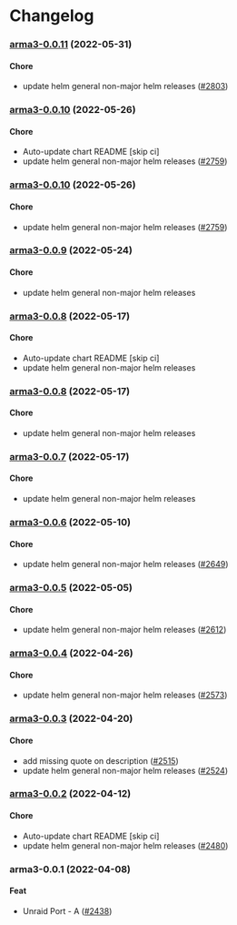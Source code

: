# Changelog<br>


<a name="arma3-0.0.11"></a>
### [arma3-0.0.11](https://github.com/truecharts/apps/compare/arma3exilemod-0.0.10...arma3-0.0.11) (2022-05-31)

#### Chore

* update helm general non-major helm releases ([#2803](https://github.com/truecharts/apps/issues/2803))



<a name="arma3-0.0.10"></a>
### [arma3-0.0.10](https://github.com/truecharts/apps/compare/arma3exilemod-0.0.9...arma3-0.0.10) (2022-05-26)

#### Chore

* Auto-update chart README [skip ci]
* update helm general non-major helm releases ([#2759](https://github.com/truecharts/apps/issues/2759))



<a name="arma3-0.0.10"></a>
### [arma3-0.0.10](https://github.com/truecharts/apps/compare/arma3exilemod-0.0.9...arma3-0.0.10) (2022-05-26)

#### Chore

* update helm general non-major helm releases ([#2759](https://github.com/truecharts/apps/issues/2759))



<a name="arma3-0.0.9"></a>
### [arma3-0.0.9](https://github.com/truecharts/apps/compare/arma3exilemod-0.0.8...arma3-0.0.9) (2022-05-24)

#### Chore

* update helm general non-major helm releases



<a name="arma3-0.0.8"></a>
### [arma3-0.0.8](https://github.com/truecharts/apps/compare/arma3exilemod-0.0.7...arma3-0.0.8) (2022-05-17)

#### Chore

* Auto-update chart README [skip ci]
* update helm general non-major helm releases



<a name="arma3-0.0.8"></a>
### [arma3-0.0.8](https://github.com/truecharts/apps/compare/arma3exilemod-0.0.7...arma3-0.0.8) (2022-05-17)

#### Chore

* update helm general non-major helm releases



<a name="arma3-0.0.7"></a>
### [arma3-0.0.7](https://github.com/truecharts/apps/compare/arma3-0.0.6...arma3-0.0.7) (2022-05-17)

#### Chore

* update helm general non-major helm releases



<a name="arma3-0.0.6"></a>
### [arma3-0.0.6](https://github.com/truecharts/apps/compare/arma3-0.0.5...arma3-0.0.6) (2022-05-10)

#### Chore

* update helm general non-major helm releases ([#2649](https://github.com/truecharts/apps/issues/2649))



<a name="arma3-0.0.5"></a>
### [arma3-0.0.5](https://github.com/truecharts/apps/compare/arma3-0.0.4...arma3-0.0.5) (2022-05-05)

#### Chore

* update helm general non-major helm releases ([#2612](https://github.com/truecharts/apps/issues/2612))



<a name="arma3-0.0.4"></a>
### [arma3-0.0.4](https://github.com/truecharts/apps/compare/arma3exilemod-0.0.3...arma3-0.0.4) (2022-04-26)

#### Chore

* update helm general non-major helm releases ([#2573](https://github.com/truecharts/apps/issues/2573))



<a name="arma3-0.0.3"></a>
### [arma3-0.0.3](https://github.com/truecharts/apps/compare/arma3exilemod-0.0.2...arma3-0.0.3) (2022-04-20)

#### Chore

* add missing quote on description ([#2515](https://github.com/truecharts/apps/issues/2515))
* update helm general non-major helm releases ([#2524](https://github.com/truecharts/apps/issues/2524))



<a name="arma3-0.0.2"></a>
### [arma3-0.0.2](https://github.com/truecharts/apps/compare/arma3exilemod-0.0.1...arma3-0.0.2) (2022-04-12)

#### Chore

* Auto-update chart README [skip ci]
* update helm general non-major helm releases ([#2480](https://github.com/truecharts/apps/issues/2480))



<a name="arma3-0.0.1"></a>
### arma3-0.0.1 (2022-04-08)

#### Feat

* Unraid Port - A ([#2438](https://github.com/truecharts/apps/issues/2438))
